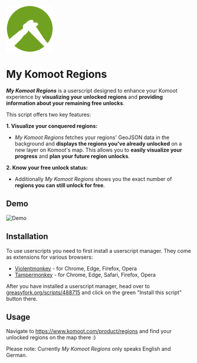 ![Icon](https://raw.githubusercontent.com/tadwohlrapp/my-komoot-regions/main/icon.png)

# My Komoot Regions

**_My Komoot Regions_** is a userscript designed to enhance your Komoot experience by **visualizing your unlocked regions** and **providing information about your remaining free unlocks**.

This script offers two key features:

**1. Visualize your conquered regions:**

* _My Komoot Regions_ fetches your regions' GeoJSON data in the background and **displays the regions you've already unlocked** on a new layer on Komoot's map. This allows you to **easily visualize your progress** and **plan your future region unlocks**.

**2. Know your free unlock status:**

* Additionally _My Komoot Regions_ shows you the exact number of **regions you can still unlock for free**.

## Demo

![Demo](https://raw.githubusercontent.com/tadwohlrapp/my-komoot-regions/main/demo.gif)

## Installation

To use userscripts you need to first install a userscript manager. They come as extensions for various browsers:

- [Violentmonkey](https://violentmonkey.github.io/) - for Chrome, Edge, Firefox, Opera
- [Tampermonkey](https://tampermonkey.net/) - for Chrome, Edge, Safari, Firefox, Opera

After you have installed a userscript manager, head over to [greasyfork.org/scripts/488715](https://greasyfork.org/scripts/488715) and click on the green "Install this script" button there.

## Usage

Navigate to https://www.komoot.com/product/regions and find your unlocked regions on the map there :)

Please note: Currently _My Komoot Regions_ only speaks English and German.
